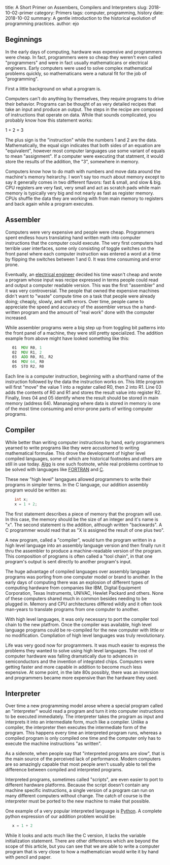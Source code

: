 title: A Short Primer on Assembers, Compilers and Interpreters
slug: 2018-10-02-primer
category: Primers
tags: computer, programming, history
date: 2018-10-02
summary: A gentle introduction to the historical evolution of programming practices.
author: ejo

## Beginnings

In the early days of computing, hardware was expensive and programmers
were cheap. In fact, programmers were so cheap they weren't even
called "programmers" and were in fact usually mathematicans or
electrical engineers. Early computers were used to solve complex
mathematical problems quickly, so mathematicans were a natural fit for
the job of "programming".

First a little background on what a program is.

Computers can't do anything by themselves, they require programs to
drive their behavior. Programs can be thought of as very detailed
recipes that take an input and produce an output. The steps in the
recipe are composed of instructions that operate on data. While that
sounds complicated, you probably know how this statement works:

  1 + 2 = 3

The plus sign is the "instruction" while the numbers 1 and 2 are the
data. Mathematically, the equal sign indicates that both sides of an
equation are "equivalent", however most computer languages use some
variant of equals to mean "assignment". If a computer were executing
that statment, it would store the results of the addition, the "3",
somewhere in memory.

Computers know how to do math with numbers and move data around the
machine's memory heirarchy. I won't say too much about memory except
to say it generally comes in two different flavors: fast & small, and
slow & big. CPU registers are very fast, very small and act as
scratch pads while main memory is typically very big and not nearly as
fast as register memory. CPUs shuffle the data they are working with
from main memory to registers and back again while a program executes.

## Assembler

Computers were very expensive and people were cheap. Programmers
spent endless hours translating hand written math into computer
instructions that the computer could execute. The very first computers
had terrible user interfaces, some only consisting of toggle switches
on the front panel where each computer instruction was entered a word
at a time by flipping the switches between 1 and 0. It was time
consuming and error prone.

Eventually, an [electrical engineer][1] decided his time wasn't cheap
and wrote a program whose input was recipe expressed in terms people
could read and output a computer readable version. This was the first
"assembler" and it was very controversial. The people that owned the
expensive machines didn't want to "waste" compute time on a task that
people were already doing; cheaply, slowly, and with errors. Over
time, people came to appreciate the speed and accuracy of the
assembler versus the a hand-written program and the amount of "real
work" done with the computer increased.

While assembler programs were a big step up from toggling bit patterns
into the front panel of a machine, they were still pretty specialized.
The addition example from above might have looked something like this:

```asm
   01  MOV R0, 1
   02  MOV R1, 2
   03  ADD R0, R1, R2
   04  MOV 64, R0
   05  STO R2, R0
```

Each line is a computer instruction, beginning with a shorthand name
of the instruction followed by the data the instruction works on. This
little program will first "move" the value 1 into a register called
R0, then 2 into R1. Line 03 adds the contents of R0 and R1 and stores
the result value into register R2. Finally, lines 04 and 05 identify
where the result should be stored in main memory (address 64).
Mananaging where data is stored in memory is one of the most time
consuming and error-prone parts of writing computer programs.

## Compiler

While better than writing computer instructions by hand, early
programmers yearned to write programs like they were accustomed to
writing mathematical formulae. This drove the development of higher
level compiled languages, some of which are historical footnotes and
others are still in use today. [Algo][3] is one such footnote, while
real problems continue to be solved with languages like [FORTRAN][5]
and [C][6].

These new "high level" langagues allowed programmers to write their
programs in simpler terms. In the C language, our addition assembly
program would be written as:


```C
    int x;
    x = 1 + 2;
```

The first statement describes a piece of memory that the program
will use. In this case, the memory should be the size of an integer
and it's name is "x". The second statement is the addition, although
written "backwards". A C programmer would read that as "X is assigned
the result of one plus two". 

A new program, called a "compiler", would turn the program written in
a high level language into an assembly language version and then finally
run it thru the assembler to produce a machine-readable version of the
program. This composition of programs is often called a "tool chain",
in that one program's output is sent directly to another program's
input.

The huge advantage of compiled languages over assembly language
programs was porting from one computer model or brand to another. In
the early days of computing there was an explosion of different types
of computing hardware from companies like IBM, Digital Equipment
Corporation, Texas Instruments, UNIVAC, Hewlet Packard and others.
None of these computers shared much in common besides needing to be
plugged in. Memory and CPU architectures differed wildly and it often
took man-years to translate programs from one computer to another.

With high level languages, it was only necessary to port the compiler
tool chain to the new platfrom. Once the compiler was available, high
level language programs could be re-compiled for the new computer with
little or no modification. Compliation of high level languages was
truly revolutionary.

Life was very good now for programmers. It was much easier to express
the problems they wanted to solve using high level languages. The cost
of computer hardware was falling dramatically due to advances in
semiconductors and the invention of integrated chips. Computers were
getting faster and more capable in addition to become much less
expensive. At some point, in the late 80s possibly, there was an
inversion and programmers became more expensive than the hardware they
used.

## Interpreter

Over time a new programming model arose where a special program
called an "interpreter" would read a program and turn it into computer
instructions to be executed immediately. The interpreter takes the
program as input and interprets it into an intermediate form, much
like a compiler. Unlike a compiler, the interpreter then executes the
intermediate form of the program. This happens every time an interpreted
program runs, whereas a compiled program is only compiled one time and
the computer only has to execute the machine instructions "as written".

As a sidenote, when people say that "interpreted programs are slow",
that is the main source of the perceived lack of performance. Modern
computers are so amazingly capable that most people aren't usually
able to tell the difference between compiled and interpreted programs.

Interpreted programs, sometimes called "scripts", are even easier to
port to different hardware platforms. Because the script doesn't
contain any machine specific instructions, a single version of a
program can run on many different computers without change. The
catch of course is the interpreter must be ported to the new machine
to make that possible.

One example of a very popular interpreted language is [Python][2]. A
complete python expression of our addition problem would be:

```python
   x = 1 + 2
```   

While it looks and acts much like the C version, it lacks the variable
initialization statement. There are other differences which are beyond
the scope of this article, but you can see that we are able to write a
computer program that is very close to how a mathematician would write
it by hand with pencil and paper.


[1]: https://en.wikipedia.org/wiki/Nathaniel_Rochester_%28computer_scientist%29
[2]: https://python.org
[3]: https://en.wikipedia.org/wiki/ALGO
[4]: https://stackoverflow.com/questions/17130975/python-vs-cpython
[5]: https://en.wikipedia.org/wiki/Fortran
[6]: https://en.wikipedia.org/wiki/C_(programming_language)
